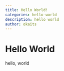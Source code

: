 ```yaml
---
title: Hello World!
categories: hello-world
description: hello world
author: okaits
---
```

# Hello World
hello, world